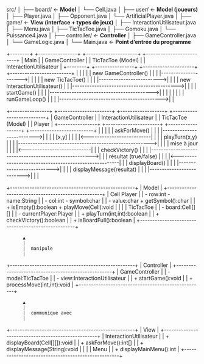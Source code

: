 src/
│
├── board/                        ← **Model**
│   └── Cell.java
│
├── user/                         ← **Model (joueurs)**
│   ├── Player.java
│   ├── Opponent.java
│   └── ArtificialPlayer.java
│
├── game/                         ← **View (interface + types de jeux)**
│   ├── InteractionUtilisateur.java
│   ├── Menu.java
│   ├── TicTacToe.java
│   ├── Gomoku.java
│   └── Puissance4.java
│
├── controller/                   ← **Controller**
│   ├── GameController.java
│   └── GameLogic.java
│
└── Main.java                     ← **Point d’entrée du programme**




+--------+        +----------------+       +---------------------+       +-------------------------+
| Main   |        | GameController |       | TicTacToe (Model)   |       | InteractionUtilisateur  |
+--------+        +----------------+       +---------------------+       +-------------------------+
|                      |                          |                               |
| new GameController() |                          |                               |
|--------------------->|                          |                               |
|                      | new TicTacToe()          |                               |
|                      |------------------------->|                               |
|                      | new InteractionUtilisateur()                             |
|                      |------------------------------------------->|             |
|                      | startGame()                               |             |
|                      |------------------------------------------>|             |
|                      |                                          |             |
|                      | runGameLoop()                            |             |
|                      |------------------------------------------>|             |



+----------------+       +----------------------+        +------------------+       +--------------------------+
| GameController |       | InteractionUtilisateur |       | TicTacToe (Model) |       | Player                   |
+----------------+       +----------------------+        +------------------+       +--------------------------+
|                           |                           |                           |
| askForMove()              |                           |                           |
|-------------------------->|                           |                           |
|           [x,y]           |                           |                           |
|<--------------------------|                           |                           |
| playTurn(x,y)             |                           |                           |
|------------------------------------------------------>|                           |
|                           |        mise à jour        |                           |
|                           |<---------------------------|                           |
| checkVictory()            |                           |                           |
|------------------------------------------------------>|                           |
| résultat (true/false)     |                           |                           |
|<------------------------------------------------------|                           |
| displayBoard()            |                           |                           |
|-------------------------->|                           |                           |
| displayMessage(resultat)  |                           |                           |
|-------------------------->|                           |                           |








+---------------------------------------------------+
|                     Model                         |
+---------------------------------------------------+
| Cell                  Player                      |
| - row:int             - name:String               |
| - col:int             - symbol:char               |
| - value:char          + getSymbol():char          |
| + isEmpty():boolean   + playMove(Cell):void       |
|                                                   |
| TicTacToe                                          |
| - board:Cell[][]                                   |
| - currentPlayer:Player                             |
| + playTurn(int,int):boolean                        |
| + checkVictory():boolean                           |
| + isBoardFull():boolean                            |
+---------------------------------------------------+

          ▲
          |
          |  manipule
          |
+---------------------------------------------------+
|                  Controller                        |
+---------------------------------------------------+
| GameController                                    |
| - model:TicTacToe                                 |
| - view:InteractionUtilisateur                     |
| + startGame():void                                |
| + processMove(int,int):void                       |
+---------------------------------------------------+

          ▲
          |
          |  communique avec
          |
+---------------------------------------------------+
|                     View                          |
+---------------------------------------------------+
| InteractionUtilisateur                            |
| + displayBoard(Cell[][]):void                     |
| + askForMove():int[]                              |
| + displayMessage(String):void                     |
|                                                   |
| Menu                                              |
| + displayMainMenu():int                           |
+---------------------------------------------------+
